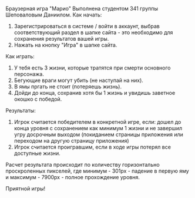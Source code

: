 Браузерная игра "Марио"
Выполнена студентом 341 группы Шеповаловым Даниилом.
Как начать:
1. Зарегистрироваться в системе / войти в аккаунт, выбрав соответствующий раздел в шапке сайта - это необходимо для сохранения результатов вашей игры.
2. Нажать на кнопку "Игра" в шапке сайта.

Как играть:
1. У тебя есть 3 жизни, которые тратятся при смерти основного персонажа.
2. Бегующие враги могут убить (не наступай на них).
3. В ямы пргать не стоит (потеряешь жизнь).
4. Дойди до конца, сохранив хотя бы 1 жизнь и увидишь заветное окошко с победой.

Результаты:
1. Игрок считается победителем в конкретной игре, если: дошел до конца уровня с сохранением как минимум 1 жизни и не завершил угру досрочным выходом
(покиданием страницы приложения или переходом на другую страницу приложения)
2. Игрок считается проигравшим, если в ходе игры потерял все доступные жизни.

Расчет результата происходит по количеству горизонтально проскроленных пикселей, где минимум - 301px - падение в первую яму и максимум - 7900px - полное прохождение уровня.

Приятной игры!
